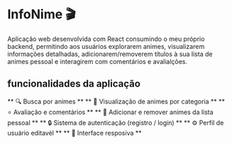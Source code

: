 # InfoNime 🎬 #

Aplicação web desenvolvida com React consumindo o meu próprio backend, permitindo aos usuários explorarem animes, visualizarem informações detalhadas, adicionarem/removerem títulos à sua lista de animes pessoal e interagirem com comentários e avalialções.

## funcionalidades da aplicação
** 🔍 Busca por animes ** 
** 📁 Visualização de animes por categoria **
** ⭐ Avaliação e comentários ** 
** 📌 Adicionar e remover animes da lista pessoal ** 
** 🔒 Sistema de autenticação (registro / login) ** 
** ⚙ Perfil de usuário editavél ** 
** 🎨 Interface resposiva ** 
